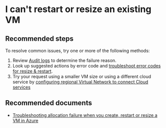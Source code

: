 <properties    
    pageTitle="I can't restart or resize an existing VM"
    description="I can't restart or resize an existing VM "
    service="microsoft.classiccompute"
    resource="virtualmachines"
    authors="ScottAzure"
    displayOrder="5"
    selfHelpType="resource"
    supportTopicIds=""
    resourceTags="windows, linux, windowsSQL, redhat"
    productPesIds=""
	cloudEnvironments="public"
 />

# I can't restart or resize an existing VM

## **Recommended steps**

To resolve common issues, try one or more of the following methods:

1. Review [Audit logs](data-blade:Microsoft_Azure_Insights.AzureDiagnosticsBladeWithParameter) to determine the failure reason.<br>
2. Look up suggested actions by error code and [troubleshoot error codes for resize & restart](https://azure.microsoft.com/documentation/articles/virtual-machines-allocation-failure/#error-string-lookup).<br>
3. Try your request using a smaller VM size or using a different cloud service by [configuring regional Virtual Network to connect Cloud services](https://azure.microsoft.com/blog/vnet-to-vnet-connecting-virtual-networks-in-azure-across-different-regions/)<br>

## **Recommended documents**

* [Troubleshooting allocation failure when you create, restart or resize a VM in Azure](https://azure.microsoft.com/documentation/articles/virtual-machines-allocation-failure/)
